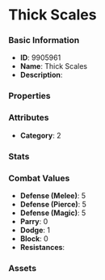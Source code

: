 # Thick Scales



### Basic Information

- **ID**: 9905961
- **Name**: Thick Scales
- **Description**: 

### Properties


### Attributes

- **Category**: 2

### Stats


### Combat Values

- **Defense (Melee)**: 5
- **Defense (Pierce)**: 5
- **Defense (Magic)**: 5
- **Parry**: 0
- **Dodge**: 1
- **Block**: 0
- **Resistances**: 

### Assets


